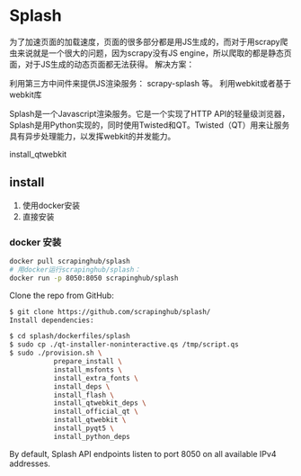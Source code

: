 # Splash

为了加速页面的加载速度，页面的很多部分都是用JS生成的，而对于用scrapy爬虫来说就是一个很大的问题，因为scrapy没有JS engine，所以爬取的都是静态页面，对于JS生成的动态页面都无法获得。
解决方案：

利用第三方中间件来提供JS渲染服务： scrapy-splash 等。
利用webkit或者基于webkit库

Splash是一个Javascript渲染服务。它是一个实现了HTTP API的轻量级浏览器，Splash是用Python实现的，同时使用Twisted和QT。Twisted（QT）用来让服务具有异步处理能力，以发挥webkit的并发能力。

install_qtwebkit

## install
1. 使用docker安装
2. 直接安装

### docker 安装

``` bash
docker pull scrapinghub/splash
# 用docker运行scrapinghub/splash：
docker run -p 8050:8050 scrapinghub/splash
```

Clone the repo from GitHub:
``` bash
$ git clone https://github.com/scrapinghub/splash/
Install dependencies:

$ cd splash/dockerfiles/splash
$ sudo cp ./qt-installer-noninteractive.qs /tmp/script.qs
$ sudo ./provision.sh \
           prepare_install \
           install_msfonts \
           install_extra_fonts \
           install_deps \
           install_flash \
           install_qtwebkit_deps \
           install_official_qt \
           install_qtwebkit \
           install_pyqt5 \
           install_python_deps
```
By default, Splash API endpoints listen to port 8050 on all available IPv4 addresses. 